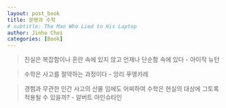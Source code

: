 ```yaml
---
layout: post_book
title: 문명과 수학
# subtitle: The Man Who Lied to His Laptop
author: Jinho Choi
categories: [Book]
---
```


> 진실은 복잡함이나 혼란 속에 있지 않고 언제나 단순함 속에 있다 - 아이작 뉴턴

> 수학은 사고를 절약하는 과정이다 - 앙리 푸앵카레

> 경험과 무관한 인간 사고의 산물 임에도 어찌하여 수학은 현실의 대상에 그토록 적용될 수 있을까? - 알버트 아인슈타인
